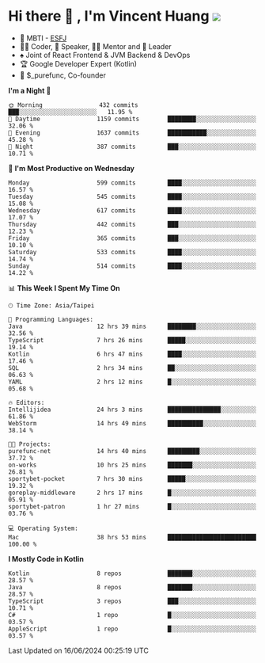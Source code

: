 # Hi there 👋 , I'm Vincent Huang ![](https://komarev.com/ghpvc/?username=Jian-Min-Huang)
- 👀 MBTI - [ESFJ](https://www.16personalities.com/esfj-personality)
- 👨‍💻 Coder, 🎤 Speaker, 👨‍🏫 Mentor and 🚀 Leader
- ♠️ Joint of React Frontend & JVM Backend & DevOps
- 🏆 Google Developer Expert (Kotlin)
- 💼 $_purefunc, Co-founder

<!--START_SECTION:waka-->
**I'm a Night 🦉** 

```text
🌞 Morning                432 commits         ███░░░░░░░░░░░░░░░░░░░░░░   11.95 % 
🌆 Daytime                1159 commits        ████████░░░░░░░░░░░░░░░░░   32.06 % 
🌃 Evening                1637 commits        ███████████░░░░░░░░░░░░░░   45.28 % 
🌙 Night                  387 commits         ███░░░░░░░░░░░░░░░░░░░░░░   10.71 % 
```
📅 **I'm Most Productive on Wednesday** 

```text
Monday                   599 commits         ████░░░░░░░░░░░░░░░░░░░░░   16.57 % 
Tuesday                  545 commits         ████░░░░░░░░░░░░░░░░░░░░░   15.08 % 
Wednesday                617 commits         ████░░░░░░░░░░░░░░░░░░░░░   17.07 % 
Thursday                 442 commits         ███░░░░░░░░░░░░░░░░░░░░░░   12.23 % 
Friday                   365 commits         ███░░░░░░░░░░░░░░░░░░░░░░   10.10 % 
Saturday                 533 commits         ████░░░░░░░░░░░░░░░░░░░░░   14.74 % 
Sunday                   514 commits         ████░░░░░░░░░░░░░░░░░░░░░   14.22 % 
```


📊 **This Week I Spent My Time On** 

```text
🕑︎ Time Zone: Asia/Taipei

💬 Programming Languages: 
Java                     12 hrs 39 mins      ████████░░░░░░░░░░░░░░░░░   32.56 % 
TypeScript               7 hrs 26 mins       █████░░░░░░░░░░░░░░░░░░░░   19.14 % 
Kotlin                   6 hrs 47 mins       ████░░░░░░░░░░░░░░░░░░░░░   17.46 % 
SQL                      2 hrs 34 mins       ██░░░░░░░░░░░░░░░░░░░░░░░   06.63 % 
YAML                     2 hrs 12 mins       █░░░░░░░░░░░░░░░░░░░░░░░░   05.68 % 

🔥 Editors: 
Intellijidea             24 hrs 3 mins       ███████████████░░░░░░░░░░   61.86 % 
WebStorm                 14 hrs 49 mins      ██████████░░░░░░░░░░░░░░░   38.14 % 

🐱‍💻 Projects: 
purefunc-net             14 hrs 40 mins      █████████░░░░░░░░░░░░░░░░   37.72 % 
on-works                 10 hrs 25 mins      ███████░░░░░░░░░░░░░░░░░░   26.81 % 
sportybet-pocket         7 hrs 30 mins       █████░░░░░░░░░░░░░░░░░░░░   19.32 % 
goreplay-middleware      2 hrs 17 mins       █░░░░░░░░░░░░░░░░░░░░░░░░   05.91 % 
sportybet-patron         1 hr 27 mins        █░░░░░░░░░░░░░░░░░░░░░░░░   03.76 % 

💻 Operating System: 
Mac                      38 hrs 53 mins      █████████████████████████   100.00 % 
```

**I Mostly Code in Kotlin** 

```text
Kotlin                   8 repos             ███████░░░░░░░░░░░░░░░░░░   28.57 % 
Java                     8 repos             ███████░░░░░░░░░░░░░░░░░░   28.57 % 
TypeScript               3 repos             ███░░░░░░░░░░░░░░░░░░░░░░   10.71 % 
C#                       1 repo              █░░░░░░░░░░░░░░░░░░░░░░░░   03.57 % 
AppleScript              1 repo              █░░░░░░░░░░░░░░░░░░░░░░░░   03.57 % 
```




 Last Updated on 16/06/2024 00:25:19 UTC
<!--END_SECTION:waka-->
